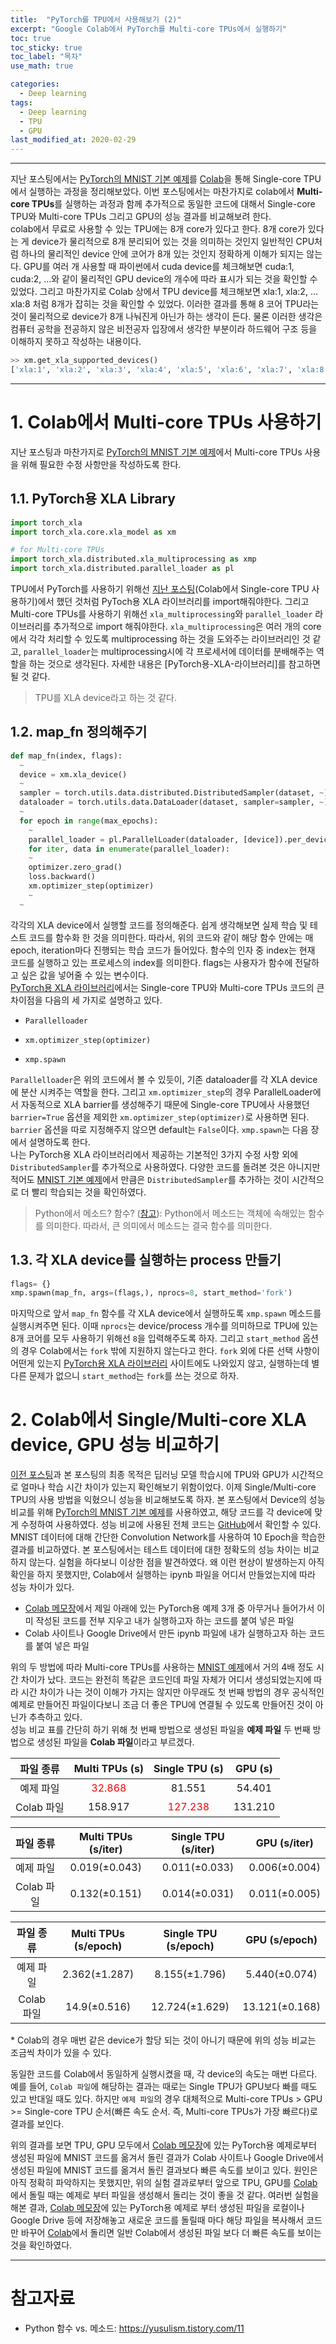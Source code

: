 ```yaml
---
title:  "PyTorch를 TPU에서 사용해보기 (2)"
excerpt: "Google Colab에서 PyTorch를 Multi-core TPUs에서 실행하기"
toc: true
toc_sticky: true
toc_label: "목차"
use_math: true

categories: 
  - Deep learning
tags: 
  - Deep learning
  - TPU
  - GPU
last_modified_at: 2020-02-29
---
```


***

지난 포스팅에서는 [PyTorch의 MNIST 기본 예제][MNIST 예제]를 [Colab]을 통해 Single-core TPU에서 실행하는 과정을 정리해보았다.
이번 포스팅에서는 마찬가지로 colab에서 **Multi-core TPUs**를 실행하는 과정과 함께 추가적으로 동일한 코드에 대해서 Single-core TPU와 Multi-core TPUs 그리고 GPU의 성능 결과를 비교해보려 한다.  
colab에서 무료로 사용할 수 있는 TPU에는 8개 core가 있다고 한다. 8개 core가 있다는 게 device가 물리적으로 8개 분리되어 있는 것을 의미하는 것인지 일반적인 CPU처럼 하나의 물리적인 device 안에 코어가 8개 있는 것인지 정확하게 이해가 되지는 않는다. GPU를 여러 개 사용할 때 파이썬에서 cuda device를 체크해보면 cuda:1, cuda:2, ...와 같이 물리적인 GPU device의 개수에 따라 표시가 되는 것을 확인할 수 있었다. 그리고 마찬가지로 Colab 상에서 TPU device를 체크해보면 xla:1, xla:2, ... xla:8 처럼 8개가 잡히는 것을 확인할 수 있었다. 이러한 결과를 통해 8 코어 TPU라는 것이 물리적으로 device가 8개 나눠진게 아닌가 하는 생각이 든다. 물론 이러한 생각은 컴퓨터 공학을 전공하지 않은 비전공자 입장에서 생각한 부분이라 하드웨어 구조 등을 이해하지 못하고 작성하는 내용이다.

```python
>> xm.get_xla_supported_devices()
['xla:1', 'xla:2', 'xla:3', 'xla:4', 'xla:5', 'xla:6', 'xla:7', 'xla:8']
```

***

# 1. Colab에서 Multi-core TPUs 사용하기
지난 포스팅과 마찬가지로 [PyTorch의 MNIST 기본 예제][MNIST 예제]에서 Multi-core TPUs 사용을 위해 필요한 수정 사항만을 작성하도록 한다. 

## 1.1. PyTorch용 XLA Library

```python
import torch_xla
import torch_xla.core.xla_model as xm

# for Multi-core TPUs
import torch_xla.distributed.xla_multiprocessing as xmp
import torch_xla.distributed.parallel_loader as pl
```  

TPU에서 PyTorch를 사용하기 위해선 [지난 포스팅](https://aithlab.github.io/deep%20learning/tpu1/)(Colab에서 Single-core TPU 사용하기)에서 했던 것처럼 PyToch용 XLA 라이브러리를 import해줘야한다. 그리고 Multi-core TPUs를 사용하기 위해선 `xla_multiprocessing`와 `parallel_loader` 라이브러리를 추가적으로 import 해줘야한다. `xla_multiprocessing`은 여러 개의 core에서 각각 처리할 수 있도록 multiprocessing 하는 것을 도와주는 라이브러리인 것 같고, `parallel_loader`는 multiprocessing시에 각 프로세서에 데이터를 분배해주는 역할을 하는 것으로 생각된다. 자세한 내용은 [PyTorch용-XLA-라이브러리]를 참고하면 될 것 같다.

> TPU를 XLA device라고 하는 것 같다.  

## 1.2. map_fn 정의해주기

```python
def map_fn(index, flags):
  ~
  device = xm.xla_device()
  ~
  sampler = torch.utils.data.distributed.DistributedSampler(dataset, ~)
  dataloader = torch.utils.data.DataLoader(dataset, sampler=sampler, ~)
  ~
  for epoch in range(max_epochs):
    ~
    parallel_loader = pl.ParallelLoader(dataloader, [device]).per_device_loader(device)
    for iter, data in enumerate(parallel_loader):
    ~
    optimizer.zero_grad()
    loss.backward()
    xm.optimizer_step(optimizer)
    ~
  ~
```

각각의 XLA device에서 실행할 코드를 정의해준다. 쉽게 생각해보면 실제 학습 및 테스트 코드를 함수화 한 것을 의미한다. 따라서, 위의 코드와 같이 해당 함수 안에는 매 epoch, iteration마다 진행되는 학습 코드가 들어있다. 함수의 인자 중 index는 현재 코드를 실행하고 있는 프로세스의 index를 의미한다. flags는 사용자가 함수에 전달하고 싶은 값을 넣어줄 수 있는 변수이다.  
[PyTorch용 XLA 라이브러리]에서는 Single-core TPU와 Multi-core TPUs 코드의 큰 차이점을 다음의 세 가지로 설명하고 있다.

+ `Parallelloader`
- `xm.optimizer_step(optimizer)`
* `xmp.spawn`

`Parallelloader`은 위의 코드에서 볼 수 있듯이, 기존 dataloader를 각 XLA device에 분산 시켜주는 역할을 한다. 그리고 `xm.optimizer_step`의 경우 ParallelLoader에서 자동적으로 XLA barrier를 생성해주기 때문에 Single-core TPU에사 사용했던 `barrier=True` 옵션을 제외한 `xm.optimizer_step(optimizer)`로 사용하면 된다. `barrier` 옵션을 따로 지정해주지 않으면 default는 `False`이다. `xmp.spawn`는 다음 장에서 설명하도록 한다.  
나는 PyTorch용 XLA 라이브러리에서 제공하는 기본적인 3가지 수정 사항 외에 `DistributedSampler`를 추가적으로 사용하였다. 다양한 코드를 돌려본 것은 아니지만 적어도 [MNIST 기본 예제][MNIST 예제]에서 만큼은 `DistributedSampler`를 추가하는 것이 시간적으로 더 빨리 학습되는 것을 확인하였다.  

> Python에서 메소드? 함수? ([참고](https://yusulism.tistory.com/11)): Python에서 메소드는 객체에 속해있는 함수를 의미한다. 따라서, 큰 의미에서 메소드는 결국 함수를 의미한다.

## 1.3. 각 XLA device를 실행하는 process 만들기  

```python
flags= {}
xmp.spawn(map_fn, args=(flags,), nprocs=8, start_method='fork')
```
마지막으로 앞서 `map_fn` 함수를 각 XLA device에서 실행하도록 `xmp.spawn` 메소드를 실행시켜주면 된다. 이때 `nprocs`는 device/process 개수를 의미하므로 TPU에 있는 8개 코어를 모두 사용하기 위해선 `8`을 입력해주도록 하자. 그리고 `start_method` 옵션의 경우 Colab에서는 `fork` 밖에 지원하지 않는다고 한다. `fork` 외에 다른 선택 사항이 어떤게 있는지 [PyTorch용 XLA 라이브러리] 사이트에도 나와있지 않고, 실행하는데 별다른 문제가 없으니 `start_method`는 `fork`를 쓰는 것으로 하자.  


# 2. Colab에서 Single/Multi-core XLA device, GPU 성능 비교하기
[이전 포스팅](https://aithlab.github.io/deep%20learning/tpu1/)과 본 포스팅의 최종 목적은 딥러닝 모델 학습시에 TPU와 GPU가 시간적으로 얼마나 학습 시간 차이가 있는지 확인해보기 위함이었다. 이제 Single/Multi-core TPU의 사용 방법을 익혔으니 성능을 비교해보도록 하자. 본 포스팅에서 Device의 성능 비교를 위해 [PyTorch의 MNIST 기본 예제][MNIST 예제]를 사용하였고, 해당 코드를 각 device에 맞게 수정하여 사용하였다. 성능 비교에 사용된 전체 코드는 [GitHub](https://github.com/aithlab/colab-test/tree/master)에서 확인할 수 있다.  
MNIST 데이터에 대해 간단한 Convolution Network를 사용하여 10 Epoch을 학습한 결과를 비교하였다. 본 포스팅에서는 테스트 데이터에 대한 정확도의 성능 차이는 비교하지 않는다.
실험을 하다보니 이상한 점을 발견하였다. 왜 이런 현상이 발생하는지 아직 확인을 하지 못했지만, Colab에서 실행하는 ipynb 파일을 어디서 만들었는지에 따라 성능 차이가 있다.

* [Colab 메모장]에서 제일 아래에 있는 PyTorch용 예제 3개 중 아무거나 들어가서 이미 작성된 코드를 전부 지우고 내가 실행하고자 하는 코드를 붙여 넣은 파일
* Colab 사이트나 Google Drive에서 만든 ipynb 파일에 내가 실행하고자 하는 코드를 붙여 넣은 파일

위의 두 방법에 따라 Multi-core TPUs를 사용하는 [MNIST 예제]에서 거의 4배 정도 시간 차이가 났다. 코드는 완전히 똑같은 코드인데 파일 자체가 어디서 생성되었는지에 따라 시간 차이가 나는 것이 이해가 가지는 않지만 아무래도 첫 번째 방법의 경우 공식적인 예제로 만들어진 파일이다보니 조금 더 좋은 TPU에 연결될 수 있도록 만들어진 것이 아닌가 추측하고 있다.  
성능 비교 표를 간단히 하기 위해  첫 번째 방법으로 생성된 파일을 **예제 파일** 두 번째 방법으로 생성된 파일을 **Colab 파일**이라고 부르겠다.

|  파일 종류      | Multi TPUs (s) | Single TPU  (s) | GPU (s) |
|  :---:        | :---:           | :---:          | :---:   |
| 예제 파일       |<span style="color:red">32.868</span>          | 81.551         |    54.401 |
| Colab 파일     |158.917         | <span style="color:red">127.238</span>         |131.210   |

|  파일 종류      | Multi TPUs (s/iter) | Single TPU  (s/iter) | GPU (s/iter) |
|  :---:        |        :---:        |        :---:        |     :---:     |
| 예제 파일       | $0.019(\pm 0.043)$  |  $0.011(\pm 0.033)$ | $0.006(\pm 0.004)$   |
| Colab 파일     | $0.132(\pm 0.151)$  | $0.014(\pm 0.031)$  | $0.011(\pm 0.005)$   |

|  파일 종류      | Multi TPUs (s/epoch) | Single TPU  (s/epoch) | GPU (s/epoch) |
|  :---:        |        :---:        |        :---:        |     :---:     |
| 예제 파일       | $2.362(\pm 1.287)$  |  $8.155(\pm 1.796)$ | $5.440(\pm 0.074)$   |
| Colab 파일     | $14.9(\pm 0.516)$  | $12.724(\pm 1.629)$  | $13.121(\pm 0.168)$   |

\* Colab의 경우 매번 같은 device가 할당 되는 것이 아니기 때문에 위의 성능 비교는 조금씩 차이가 있을 수 있다.

동일한 코드를 Colab에서 동일하게 실행시켰을 때, 각 device의 속도는 매번 다르다. 예를 들어, `Colab 파일`에 해당하는 결과는 때로는 Single TPU가 GPU보다 빠를 때도 있고 반대일 때도 있다. 하지만 `예제 파일`의 경우 대체적으로 Multi-core TPUs > GPU >= Single-core TPU 순서(빠른 속도 순서. 즉, Multi-core TPUs가 가장 빠르다)로 결과를 보인다.

위의 결과를 보면 TPU, GPU 모두에서 [Colab 메모장]에 있는 PyTorch용 예제로부터 생성된 파일에 MNIST 코드를 옮겨서 돌린 결과가 Colab 사이트나 Google Drive에서 생성된 파일에 MNIST 코드를 옮겨서 돌린 결과보다 빠른 속도를 보이고 있다. 원인은 아직 정확히 파악하지는 못했지만, 위의 실험 결과로부터 앞으로 TPU, GPU를 [Colab]에서 돌릴 때는 예제로 부터 파일을 생성해서 돌리는 것이 좋을 것 같다. 여러번 실험을 해본 결과, [Colab 메모장]에 있는 PyTorch용 예제로 부터 생성된 파일을 로컬이나 Google Drive 등에 저장해놓고 새로운 코드를 돌릴때 마다 해당 파일을 복사해서 코드만 바꾸어 [Colab]에서 돌리면 일반 Colab에서 생성된 파일 보다 더 빠른 속도를 보이는 것을 확인하였다.  

***

# 참고자료
* Python 함수 vs. 메소드: <https://yusulism.tistory.com/11>

[PyTorch용 XLA 라이브러리]: https://pytorch.org/xla/
[Colab]: https://colab.research.google.com/notebooks/intro.ipynb
[MNIST 예제]: https://github.com/pytorch/examples/tree/master/mnist
[Colab 메모장]: https://cloud.google.com/tpu/docs/colabs
